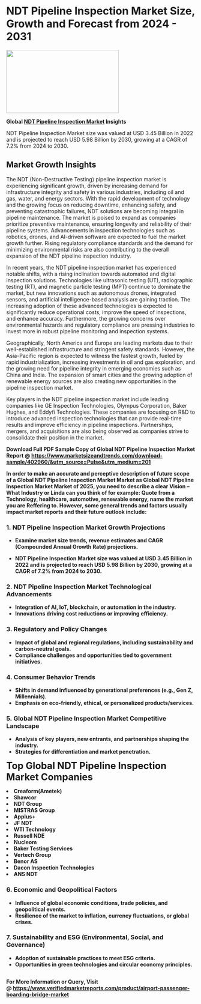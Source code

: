<H1>NDT Pipeline Inspection Market Size, Growth and Forecast from 2024 - 2031</H1><img class="aligncenter size-medium wp-image-584254" src="https://thirdeyenews.in/wp-content/uploads/2024/09/Global-Market-Research-300x168.jpeg" alt="" width="300" height="168" /><p><strong>Global&nbsp;<a href="https://www.marketsizeandtrends.com/download-sample/402960/&amp;utm_source=Pulse&amp;utm_medium=201">NDT Pipeline Inspection Market</a> Insights</strong></p><p>NDT Pipeline Inspection Market size was valued at USD 3.45 Billion in 2022 and is projected to reach USD 5.98 Billion by 2030, growing at a CAGR of 7.2% from 2024 to 2030.</p><p><h2>Market Growth Insights</h2> <p>The NDT (Non-Destructive Testing) pipeline inspection market is experiencing significant growth, driven by increasing demand for infrastructure integrity and safety in various industries, including oil and gas, water, and energy sectors. With the rapid development of technology and the growing focus on reducing downtime, enhancing safety, and preventing catastrophic failures, NDT solutions are becoming integral in pipeline maintenance. The market is poised to expand as companies prioritize preventive maintenance, ensuring longevity and reliability of their pipeline systems. Advancements in inspection technologies such as robotics, drones, and AI-driven software are expected to fuel the market growth further. Rising regulatory compliance standards and the demand for minimizing environmental risks are also contributing to the overall expansion of the NDT pipeline inspection industry.</p> <p><strong></strong></p> <p>In recent years, the NDT pipeline inspection market has experienced notable shifts, with a rising inclination towards automated and digital inspection solutions. Technologies like ultrasonic testing (UT), radiographic testing (RT), and magnetic particle testing (MPT) continue to dominate the market, but new innovations such as autonomous drones, integrated sensors, and artificial intelligence-based analysis are gaining traction. The increasing adoption of these advanced technologies is expected to significantly reduce operational costs, improve the speed of inspections, and enhance accuracy. Furthermore, the growing concerns over environmental hazards and regulatory compliance are pressing industries to invest more in robust pipeline monitoring and inspection systems.</p> <p>Geographically, North America and Europe are leading markets due to their well-established infrastructure and stringent safety standards. However, the Asia-Pacific region is expected to witness the fastest growth, fueled by rapid industrialization, increasing investments in oil and gas exploration, and the growing need for pipeline integrity in emerging economies such as China and India. The expansion of smart cities and the growing adoption of renewable energy sources are also creating new opportunities in the pipeline inspection market.</p> <p>Key players in the NDT pipeline inspection market include leading companies like GE Inspection Technologies, Olympus Corporation, Baker Hughes, and Eddyfi Technologies. These companies are focusing on R&D to introduce advanced inspection technologies that can provide real-time results and improve efficiency in pipeline inspections. Partnerships, mergers, and acquisitions are also being observed as companies strive to consolidate their position in the market.</p> <p><strong></p><p><span class=""><strong>Download Full PDF Sample Copy of Global NDT Pipeline Inspection Market Report</strong> @ <a href="https://www.marketsizeandtrends.com/download-sample/402960/&amp;utm_source=Pulse&amp;utm_medium=201" target="_blank">https://www.marketsizeandtrends.com/download-sample/402960/&amp;utm_source=Pulse&amp;utm_medium=201</a></span></p><p>In order to make an accurate and perceptive description of future scope of a Global&nbsp;NDT Pipeline Inspection Market Market as Global&nbsp;NDT Pipeline Inspection Market Market of 2025, you need to describe a clear Vision &ndash; What Industry or Linda can you think of for example: Quote from a Technology, healthcare, automotive, renewable energy, name the market you are Reffering to. However, some general trends and factors usually impact market reports and their future outlook include:</p><h3>1.&nbsp;<strong>NDT Pipeline Inspection Market Growth Projections</strong></h3><ul><li>Examine market size trends, revenue estimates and CAGR (Compounded Annual Growth Rate) projections.</li><li><p>NDT Pipeline Inspection Market size was valued at USD 3.45 Billion in 2022 and is projected to reach USD 5.98 Billion by 2030, growing at a CAGR of 7.2% from 2024 to 2030.</p></li></ul><h3>2.&nbsp;<strong>NDT Pipeline Inspection Market Technological Advancements</strong></h3><ul><li>Integration of AI, IoT, blockchain, or automation in the industry.</li><li>Innovations driving cost reductions or improving efficiency.</li></ul><h3>3.&nbsp;<strong>Regulatory and Policy Changes</strong></h3><ul><li>Impact of global and regional regulations, including sustainability and carbon-neutral goals.</li><li>Compliance challenges and opportunities tied to government initiatives.</li></ul><h3>4.&nbsp;<strong>Consumer Behavior Trends</strong></h3><ul><li>Shifts in demand influenced by generational preferences (e.g., Gen Z, Millennials).</li><li>Emphasis on eco-friendly, ethical, or personalized products/services.</li></ul><h3>5.&nbsp;<strong>Global NDT Pipeline Inspection Market Competitive Landscape</strong></h3><ul><li>Analysis of key players, new entrants, and partnerships shaping the industry.</li><li>Strategies for differentiation and market penetration.</li></ul><p data-pm-slice="1 1 []"><span style="color: inherit; font-family: inherit; font-size: 25px;">Top Global NDT Pipeline Inspection Market Companies</span></p><div class="" data-test-id=""><p><li>Creaform(Ametek)</li><li> Shawcor</li><li> NDT Group</li><li> MISTRAS Group</li><li> Applus+</li><li> JF NDT</li><li> WTI Technology</li><li> Russell NDE</li><li> Nucleom</li><li> Baker Testing Services</li><li> Vertech Group</li><li> Benor AS</li><li> Dacon Inspection Technologies</li><li> ANS NDT</li></p></div><h3>6.&nbsp;<strong>Economic and Geopolitical Factors</strong></h3><ul><li>Influence of global economic conditions, trade policies, and geopolitical events.</li><li>Resilience of the market to inflation, currency fluctuations, or global crises.</li></ul><h3>7.&nbsp;<strong>Sustainability and ESG (Environmental, Social, and Governance)</strong></h3><ul><li>Adoption of sustainable practices to meet ESG criteria.</li><li>Opportunities in green technologies and circular economy principles.</li></ul><h2><strong style="font-size: 14px;">For More Information or Query, Visit @&nbsp;</strong><a style="background-color: #ffffff; font-size: 14px;" href="https://www.marketsizeandtrends.com/report/ndt-pipeline-inspection-market/" target="_blank">https://www.verifiedmarketreports.com/product/airport-passenger-boarding-bridge-market</a></h2>

